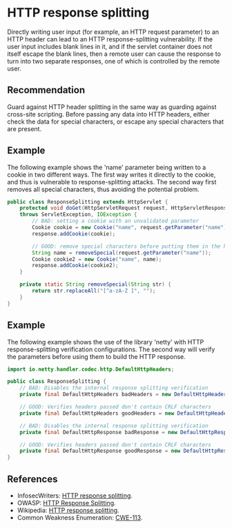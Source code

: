 # HTTP response splitting
Directly writing user input (for example, an HTTP request parameter) to an HTTP header can lead to an HTTP response-splitting vulnerability. If the user input includes blank lines in it, and if the servlet container does not itself escape the blank lines, then a remote user can cause the response to turn into two separate responses, one of which is controlled by the remote user.


## Recommendation
Guard against HTTP header splitting in the same way as guarding against cross-site scripting. Before passing any data into HTTP headers, either check the data for special characters, or escape any special characters that are present.


## Example
The following example shows the 'name' parameter being written to a cookie in two different ways. The first way writes it directly to the cookie, and thus is vulnerable to response-splitting attacks. The second way first removes all special characters, thus avoiding the potential problem.


```java
public class ResponseSplitting extends HttpServlet {
	protected void doGet(HttpServletRequest request, HttpServletResponse response)
	throws ServletException, IOException {
		// BAD: setting a cookie with an unvalidated parameter
		Cookie cookie = new Cookie("name", request.getParameter("name"));
		response.addCookie(cookie);

		// GOOD: remove special characters before putting them in the header
		String name = removeSpecial(request.getParameter("name"));
		Cookie cookie2 = new Cookie("name", name);
		response.addCookie(cookie2);
	}

	private static String removeSpecial(String str) {
		return str.replaceAll("[^a-zA-Z ]", "");
	}
}

```

## Example
The following example shows the use of the library 'netty' with HTTP response-splitting verification configurations. The second way will verify the parameters before using them to build the HTTP response.


```java
import io.netty.handler.codec.http.DefaultHttpHeaders;

public class ResponseSplitting {
    // BAD: Disables the internal response splitting verification
    private final DefaultHttpHeaders badHeaders = new DefaultHttpHeaders(false);

    // GOOD: Verifies headers passed don't contain CRLF characters
    private final DefaultHttpHeaders goodHeaders = new DefaultHttpHeaders();

    // BAD: Disables the internal response splitting verification
    private final DefaultHttpResponse badResponse = new DefaultHttpResponse(version, httpResponseStatus, false);

    // GOOD: Verifies headers passed don't contain CRLF characters
    private final DefaultHttpResponse goodResponse = new DefaultHttpResponse(version, httpResponseStatus);
}

```

## References
* InfosecWriters: [HTTP response splitting](http://www.infosecwriters.com/Papers/DCrab_HTTP_Response.pdf).
* OWASP: [HTTP Response Splitting](https://www.owasp.org/index.php/HTTP_Response_Splitting).
* Wikipedia: [HTTP response splitting](http://en.wikipedia.org/wiki/HTTP_response_splitting).
* Common Weakness Enumeration: [CWE-113](https://cwe.mitre.org/data/definitions/113.html).
